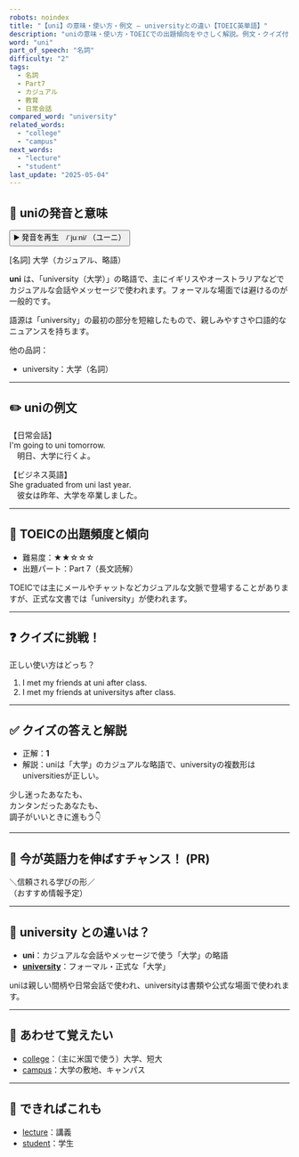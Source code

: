 ```yaml
---
robots: noindex
title: "【uni】の意味・使い方・例文 ― universityとの違い【TOEIC英単語】"
description: "uniの意味・使い方・TOEICでの出題傾向をやさしく解説。例文・クイズ付きでuniversityとの違いもわかりやすく学べます。"
word: "uni"
part_of_speech: "名詞"
difficulty: "2"
tags:
  - 名詞
  - Part7
  - カジュアル
  - 教育
  - 日常会話
compared_word: "university"
related_words:
  - "college"
  - "campus"
next_words:
  - "lecture"
  - "student"
last_update: "2025-05-04"
---
```


## 🔰 uniの発音と意味

<button class="play-audio" onclick="playTTS('uni')">
  <span class="play-audio-main">
    ▶️ 発音を再生　/ˈjuːni/
  </span>
  <span class="play-audio-sub">
    （ユーニ）
  </span>
</button>

[名詞] 大学（カジュアル、略語）

**uni** は、「university（大学）」の略語で、主にイギリスやオーストラリアなどでカジュアルな会話やメッセージで使われます。フォーマルな場面では避けるのが一般的です。

語源は「university」の最初の部分を短縮したもので、親しみやすさや口語的なニュアンスを持ちます。

他の品詞：  
- university：大学（名詞）

---

## ✏️ uniの例文

【日常会話】  
I'm going to uni tomorrow.  
　明日、大学に行くよ。

【ビジネス英語】  
She graduated from uni last year.  
　彼女は昨年、大学を卒業しました。

---

## 🎯 TOEICの出題頻度と傾向

- 難易度：★★☆☆☆
- 出題パート：Part 7（長文読解）

TOEICでは主にメールやチャットなどカジュアルな文脈で登場することがありますが、正式な文書では「university」が使われます。

---

## ❓ クイズに挑戦！

正しい使い方はどっち？

1. I met my friends at uni after class.  
2. I met my friends at universitys after class.

---

## ✅ クイズの答えと解説

- 正解：**1**
- 解説：uniは「大学」のカジュアルな略語で、universityの複数形はuniversitiesが正しい。

少し迷ったあなたも、  
カンタンだったあなたも、  
調子がいいときに進もう👇️

---

## 🚀 今が英語力を伸ばすチャンス！ (PR)

<div class="info-center">
＼信頼される学びの形／<br>  
（おすすめ情報予定）
</div>

---

## 🤔  university との違いは？

- **uni**：カジュアルな会話やメッセージで使う「大学」の略語
- **[university](/word/university)**：フォーマル・正式な「大学」

uniは親しい間柄や日常会話で使われ、universityは書類や公式な場面で使われます。

---

## 🧩 あわせて覚えたい

- [college](/word/college)：（主に米国で使う）大学、短大
- [campus](/word/campus)：大学の敷地、キャンパス

---

## 📖 できればこれも

- [lecture](/word/lecture)：講義
- [student](/word/student)：学生

<!-- cvid: aid19_bid44 -->
